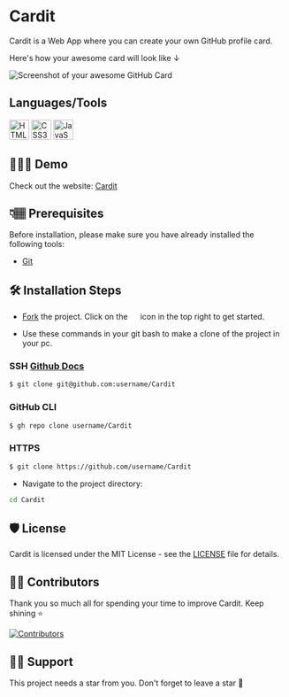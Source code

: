 # Cardit

Cardit is a Web App where you can create your own GitHub profile card.

Here's how your awesome card will look like ↓

![Screenshot of your awesome GitHub Card](https://github.com/pushkaraj2007/Cardit/blob/main/Images/Cardit.png) 

## Languages/Tools


<a href="https://developer.mozilla.org/en-US/docs/Glossary/HTML5" target="_blank" rel="noreferrer"><img src="https://raw.githubusercontent.com/danielcranney/readme-generator/main/public/icons/skills/html5-colored.svg" width="36" height="36" alt="HTML5" /></a>
<a href="https://www.w3.org/TR/CSS/#css" target="_blank" rel="noreferrer"><img src="https://raw.githubusercontent.com/danielcranney/readme-generator/main/public/icons/skills/css3-colored.svg" width="36" height="36" alt="CSS3" /></a>
<a href="https://developer.mozilla.org/en-US/docs/Web/JavaScript" target="_blank" rel="noreferrer"><img src="https://raw.githubusercontent.com/danielcranney/readme-generator/main/public/icons/skills/javascript-colored.svg" width="36" height="36" alt="JavaScript" /></a>
## 👩🏽‍💻 Demo

Check out the website: [Cardit](https://cardit.vercel.app)

## 👇🏽 Prerequisites

Before installation, please make sure you have already installed the following tools:

- [Git](https://git-scm.com/downloads)

## 🛠️ Installation Steps

- [Fork](https://github.com/pushkaraj2007/Cardit/fork) the project. Click on the <a href="https://github.com/pushkaraj2007/Cardit/fork"><img src="https://i.imgur.com/G4z1kEe.png" height="15" width="15"></a> icon in the top right to get started.

- Use these commands in your git bash to make a clone of the project in your pc.

### SSH  [Github Docs](https://docs.github.com/en/authentication/connecting-to-github-with-ssh)

```bash
$ git clone git@github.com:username/Cardit
```


### GitHub CLI

```bash
$ gh repo clone username/Cardit
```

### HTTPS

```bash
$ git clone https://github.com/username/Cardit
```


- Navigate to the project directory:

```bash
cd Cardit
```
## 🛡️ License

Cardit is licensed under the MIT License - see the [LICENSE](LICENSE) file for details.

## 💪🏽 Contributors

Thank you so much all for spending your time to improve Cardit. Keep shining ⭐

[![Contributors](https://contrib.rocks/image?repo=pushkaraj2007/cardit)](https://github.com/pushkaraj2007/cardit/graphs/contributors)

## 🙏🏽 Support

This project needs a star️ from you. Don't forget to leave a star 🌟

